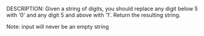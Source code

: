DESCRIPTION:
Given a string of digits, you should replace any digit below 5 with '0' and any digit 5 and above with '1'. Return the resulting string.

Note: input will never be an empty string
